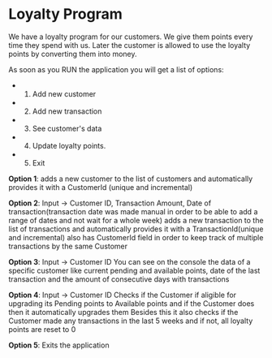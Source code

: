 # Loyalty Program

We have a loyalty program for our customers. We give them points every time they spend with us. Later the customer is allowed to use the loyalty points by converting them into money.

As soon as you RUN the application you will get a list of options:
  
  * 1. Add new customer
  * 2. Add new transaction
  * 3. See customer's data
  * 4. Update loyalty points.
  * 5. Exit
  
**Option 1**:
  adds a new customer to the list of customers and automatically provides it with a CustomerId (unique and incremental)
  
**Option 2**:
  Input -> Customer ID, Transaction Amount, Date of transaction(transaction date was made manual in order to be able to add a range of dates and not wait for a whole week)
  adds a new transaction to the list of transactions and automatically provides it with a TransactionId(unique and incremental)
  also has CustomerId field in order to keep track of multiple transactions by the same Customer
  
**Option 3**:
  Input -> Customer ID
  You can see on the console the data of a specific customer like current pending and available points, date of the last transaction and the amount of consecutive days with      transactions
  
**Option 4**:
  Input -> Customer ID
  Checks if the Customer if aligible for upgrading its Pending points to Available points and if the Customer does then it automatically upgrades them
  Besides this it also checks if the Customer made any transactions in the last 5 weeks and if not, all loyalty points are reset to 0
  
**Option 5**:
  Exits the application
